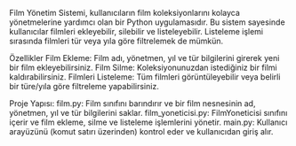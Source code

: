 Film Yönetim Sistemi, kullanıcıların film koleksiyonlarını kolayca yönetmelerine yardımcı olan bir Python uygulamasıdır. 
Bu sistem sayesinde kullanıcılar filmleri ekleyebilir, silebilir ve listeleyebilir. 
Listeleme işlemi sırasında filmleri tür veya yıla göre filtrelemek de mümkün.

Özellikler
Film Ekleme: Film adı, yönetmen, yıl ve tür bilgilerini girerek yeni bir film ekleyebilirsiniz.
Film Silme: Koleksiyonunuzdan istediğiniz bir filmi kaldırabilirsiniz.
Filmleri Listeleme: Tüm filmleri görüntüleyebilir veya belirli bir türe/yıla göre filtreleme yapabilirsiniz.

Proje Yapısı:
film.py: Film sınıfını barındırır ve bir film nesnesinin ad, yönetmen, yıl ve tür bilgilerini saklar.
film_yoneticisi.py: FilmYoneticisi sınıfını içerir ve film ekleme, silme ve listeleme işlemlerini yönetir.
main.py: Kullanıcı arayüzünü (komut satırı üzerinden) kontrol eder ve kullanıcıdan giriş alır.

